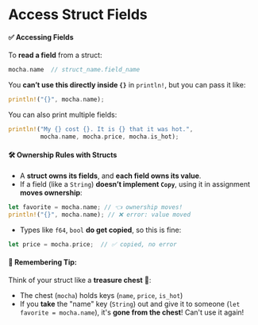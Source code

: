# Access Struct Fields


#### ✅ Accessing Fields  
To **read a field** from a struct:
```rust
mocha.name  // struct_name.field_name
```

You **can’t use this directly inside `{}`** in `println!`, but you can pass it like:
```rust
println!("{}", mocha.name);
```

You can also print multiple fields:
```rust
println!("My {} cost {}. It is {} that it was hot.",
         mocha.name, mocha.price, mocha.is_hot);
```

#### 🛠 Ownership Rules with Structs
- A **struct owns its fields**, and **each field owns its value**.
- If a field (like a `String`) **doesn’t implement `Copy`**, using it in assignment **moves ownership**:
```rust
let favorite = mocha.name; // 👈 ownership moves!
println!("{}", mocha.name); // ❌ error: value moved
```
- Types like `f64`, `bool` **do get copied**, so this is fine:
```rust
let price = mocha.price;  // ✅ copied, no error
```

#### 🧠 Remembering Tip:
Think of your struct like a **treasure chest** 🧰:
- The chest (`mocha`) holds keys (`name`, `price`, `is_hot`)
- If you **take** the "name" key (`String`) out and give it to someone (`let favorite = mocha.name`), it's **gone from the chest**! Can't use it again!
